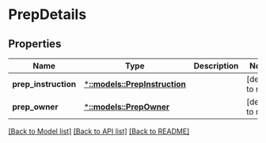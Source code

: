 # PrepDetails

## Properties
Name | Type | Description | Notes
------------ | ------------- | ------------- | -------------
**prep_instruction** | [***::models::PrepInstruction**](PrepInstruction.md) |  | [default to null]
**prep_owner** | [***::models::PrepOwner**](PrepOwner.md) |  | [default to null]

[[Back to Model list]](../README.md#documentation-for-models) [[Back to API list]](../README.md#documentation-for-api-endpoints) [[Back to README]](../README.md)


